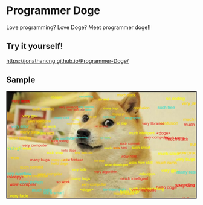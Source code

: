 # Programmer Doge

Love programming? Love Doge? Meet programmer doge!!

## Try it yourself!

https://jonathancng.github.io/Programmer-Doge/

## Sample

<img src="sample.jpg"/>
